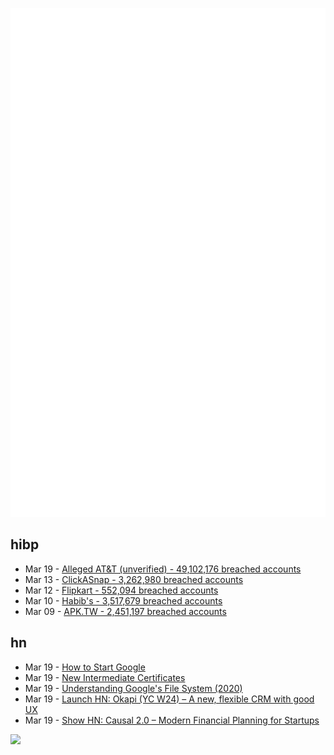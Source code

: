 ![Metrics](https://raw.githubusercontent.com/phixion/phixion/master/metrics.svg)

## hibp

<!--
for https://github.com/phixion/phixion/blob/main/.github/workflows/feeds.yml
-->
<!--START_SECTION:haveibeenpwnd-->
- Mar 19 - [Alleged AT&T (unverified) - 49,102,176 breached accounts](https://haveibeenpwned.com/PwnedWebsites#AllegedATT)
- Mar 13 - [ClickASnap - 3,262,980 breached accounts](https://haveibeenpwned.com/PwnedWebsites#ClickASnap)
- Mar 12 - [Flipkart - 552,094 breached accounts](https://haveibeenpwned.com/PwnedWebsites#Flipkart)
- Mar 10 - [Habib's - 3,517,679 breached accounts](https://haveibeenpwned.com/PwnedWebsites#Habibs)
- Mar 09 - [APK.TW - 2,451,197 breached accounts](https://haveibeenpwned.com/PwnedWebsites#APKTW)
<!--END_SECTION:haveibeenpwnd-->

## hn

<!--
for https://github.com/phixion/phixion/blob/main/.github/workflows/feeds.yml
-->
<!--START_SECTION:hn-->
- Mar 19 - [How to Start Google](https://paulgraham.com/google.html)
- Mar 19 - [New Intermediate Certificates](https://letsencrypt.org/2024/03/19/new-intermediate-certificates.html)
- Mar 19 - [Understanding Google's File System (2020)](https://www.micahlerner.com/2020/03/22/understanding-googles-file-system.html)
- Mar 19 - [Launch HN: Okapi (YC W24) – A new, flexible CRM with good UX](https://news.ycombinator.com/item?id=39755927)
- Mar 19 - [Show HN: Causal 2.0 – Modern Financial Planning for Startups](https://causal.app)
<!--END_SECTION:hn-->

<!--
for https://yhype.me
-->
![](https://hit.yhype.me/github/profile?user_id=13013670)
